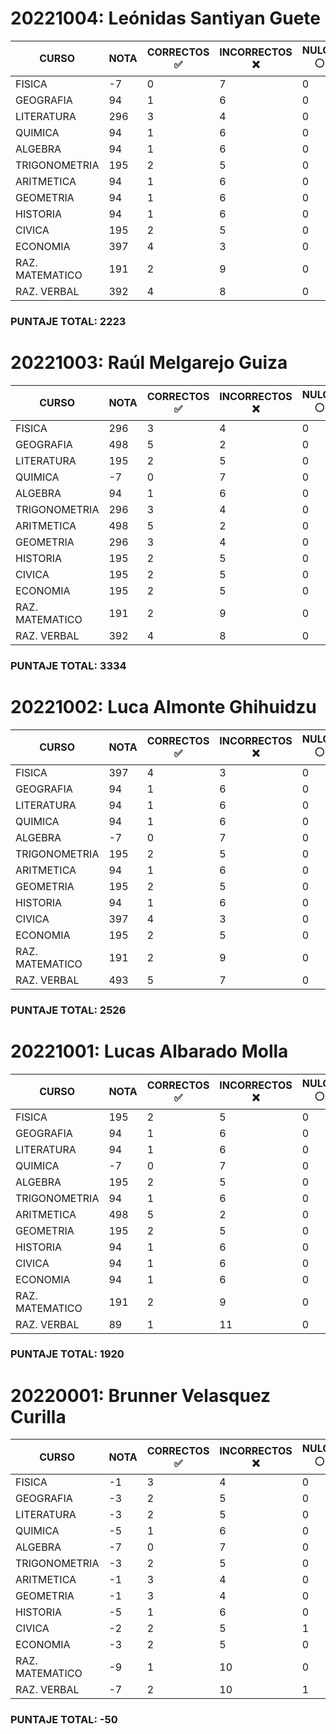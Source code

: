 
# 20221004: Leónidas Santiyan Guete
| CURSO           | NOTA  | CORRECTOS ✅ | INCORRECTOS ❌ | NULOS ⚪ |
| --------------- | ---- | --------- | ----------- | ----- |
| FISICA|-7|0|7|0|
| GEOGRAFIA|94|1|6|0|
| LITERATURA|296|3|4|0|
| QUIMICA|94|1|6|0|
| ALGEBRA|94|1|6|0|
| TRIGONOMETRIA|195|2|5|0|
| ARITMETICA|94|1|6|0|
| GEOMETRIA|94|1|6|0|
| HISTORIA|94|1|6|0|
| CIVICA |195|2|5|0|
| ECONOMIA|397|4|3|0|
| RAZ. MATEMATICO|191|2|9|0|
| RAZ. VERBAL|392|4|8|0|
### PUNTAJE TOTAL: 2223

# 20221003: Raúl Melgarejo Guiza
| CURSO           | NOTA  | CORRECTOS ✅ | INCORRECTOS ❌ | NULOS ⚪ |
| --------------- | ---- | --------- | ----------- | ----- |
| FISICA|296|3|4|0|
| GEOGRAFIA|498|5|2|0|
| LITERATURA|195|2|5|0|
| QUIMICA|-7|0|7|0|
| ALGEBRA|94|1|6|0|
| TRIGONOMETRIA|296|3|4|0|
| ARITMETICA|498|5|2|0|
| GEOMETRIA|296|3|4|0|
| HISTORIA|195|2|5|0|
| CIVICA |195|2|5|0|
| ECONOMIA|195|2|5|0|
| RAZ. MATEMATICO|191|2|9|0|
| RAZ. VERBAL|392|4|8|0|
### PUNTAJE TOTAL: 3334

# 20221002: Luca Almonte Ghihuidzu
| CURSO           | NOTA  | CORRECTOS ✅ | INCORRECTOS ❌ | NULOS ⚪ |
| --------------- | ---- | --------- | ----------- | ----- |
| FISICA|397|4|3|0|
| GEOGRAFIA|94|1|6|0|
| LITERATURA|94|1|6|0|
| QUIMICA|94|1|6|0|
| ALGEBRA|-7|0|7|0|
| TRIGONOMETRIA|195|2|5|0|
| ARITMETICA|94|1|6|0|
| GEOMETRIA|195|2|5|0|
| HISTORIA|94|1|6|0|
| CIVICA |397|4|3|0|
| ECONOMIA|195|2|5|0|
| RAZ. MATEMATICO|191|2|9|0|
| RAZ. VERBAL|493|5|7|0|
### PUNTAJE TOTAL: 2526

# 20221001: Lucas Albarado Molla
| CURSO           | NOTA  | CORRECTOS ✅ | INCORRECTOS ❌ | NULOS ⚪ |
| --------------- | ---- | --------- | ----------- | ----- |
| FISICA|195|2|5|0|
| GEOGRAFIA|94|1|6|0|
| LITERATURA|94|1|6|0|
| QUIMICA|-7|0|7|0|
| ALGEBRA|195|2|5|0|
| TRIGONOMETRIA|94|1|6|0|
| ARITMETICA|498|5|2|0|
| GEOMETRIA|195|2|5|0|
| HISTORIA|94|1|6|0|
| CIVICA |94|1|6|0|
| ECONOMIA|94|1|6|0|
| RAZ. MATEMATICO|191|2|9|0|
| RAZ. VERBAL|89|1|11|0|
### PUNTAJE TOTAL: 1920

# 20220001: Brunner Velasquez Curilla
| CURSO           | NOTA  | CORRECTOS ✅ | INCORRECTOS ❌ | NULOS ⚪ |
| --------------- | ---- | --------- | ----------- | ----- |
| FISICA|-1|3|4|0|
| GEOGRAFIA|-3|2|5|0|
| LITERATURA|-3|2|5|0|
| QUIMICA|-5|1|6|0|
| ALGEBRA|-7|0|7|0|
| TRIGONOMETRIA|-3|2|5|0|
| ARITMETICA|-1|3|4|0|
| GEOMETRIA|-1|3|4|0|
| HISTORIA|-5|1|6|0|
| CIVICA |-2|2|5|1|
| ECONOMIA|-3|2|5|0|
| RAZ. MATEMATICO|-9|1|10|0|
| RAZ. VERBAL|-7|2|10|1|
### PUNTAJE TOTAL: -50

